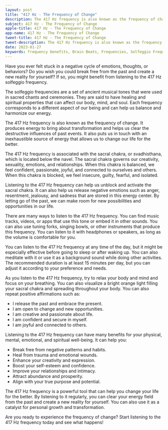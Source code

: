 ```yaml
---
layout: post
title: "417 Hz - The Frequency of Change"
description: The 417 Hz frequency is also known as the frequency of change. It produces energy to bring about transformation and helps us clear the destructive influences of past events. It also puts us in touch with an inexhaustible source of energy that allows us to change our life for the better.
subject: 417 Hz - The Frequency of Change
apple-title: 417 Hz - The Frequency of Change
app-name: 417 Hz - The Frequency of Change
tweet-title: 417 Hz - The Frequency of Change
tweet-description: The 417 Hz frequency is also known as the frequency of change. It produces energy to bring about transformation and helps us clear the destructive influences of past events. It also puts us in touch with an inexhaustible source of energy that allows us to change our life for the better.
date: 2023-01-27
keywords: frequency benefits, Brain Beats, Frequencies, Solfeggio Frequency, sacral Chakra, 417 Hz, Brain wave entrainment, sound therapy, Colors of noise
---
```


Have you ever felt stuck in a negative cycle of emotions, thoughts, or behaviors? Do you wish you could break free from the past and create a new reality for yourself? If so, you might benefit from listening to the 417 Hz solfeggio frequency.

The solfeggio frequencies are a set of ancient musical tones that were used in sacred chants and ceremonies. They are said to have healing and spiritual properties that can affect our body, mind, and soul. Each frequency corresponds to a different aspect of our being and can help us balance and harmonize our energy.

The 417 Hz frequency is also known as the frequency of change. It produces energy to bring about transformation and helps us clear the destructive influences of past events. It also puts us in touch with an inexhaustible source of energy that allows us to change our life for the better.

The 417 Hz frequency is associated with the sacral chakra, or svadhisthana, which is located below the navel. The sacral chakra governs our creativity, sexuality, emotions, and relationships. When this chakra is balanced, we feel confident, passionate, joyful, and connected to ourselves and others. When this chakra is blocked, we feel insecure, guilty, fearful, and isolated.

Listening to the 417 Hz frequency can help us unblock and activate the sacral chakra. It can also help us release negative emotions such as anger, resentment, jealousy, and sadness that are stored in this energy center. By letting go of the past, we can make room for new possibilities and opportunities in our life.

There are many ways to listen to the 417 Hz frequency. You can find music tracks, videos, or apps that use this tone or embed it in other sounds. You can also use tuning forks, singing bowls, or other instruments that produce this frequency. You can listen to it with headphones or speakers, as long as the volume is comfortable for you.

You can listen to the 417 Hz frequency at any time of the day, but it might be especially effective before going to sleep or after waking up. You can also meditate with it or use it as a background sound while doing other activities. The recommended duration is at least 15 minutes per day, but you can adjust it according to your preference and needs.

As you listen to the 417 Hz frequency, try to relax your body and mind and focus on your breathing. You can also visualize a bright orange light filling your sacral chakra and spreading throughout your body. You can also repeat positive affirmations such as:

- I release the past and embrace the present.
- I am open to change and new opportunities.
- I am creative and passionate about life.
- I am confident and secure in myself.
- I am joyful and connected to others.

Listening to the 417 Hz frequency can have many benefits for your physical, mental, emotional, and spiritual well-being. It can help you:

- Break free from negative patterns and habits.
- Heal from trauma and emotional wounds.
- Enhance your creativity and expression.
- Boost your self-esteem and confidence.
- Improve your relationships and intimacy.
- Attract abundance and prosperity.
- Align with your true purpose and potential.

The 417 Hz frequency is a powerful tool that can help you change your life for the better. By listening to it regularly, you can clear your energy field from the past and create a new reality for yourself. You can also use it as a catalyst for personal growth and transformation.

Are you ready to experience the frequency of change? Start listening to the 417 Hz frequency today and see what happens!